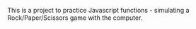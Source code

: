 This is a project to practice Javascript functions -
simulating a Rock/Paper/Scissors game with the computer.
